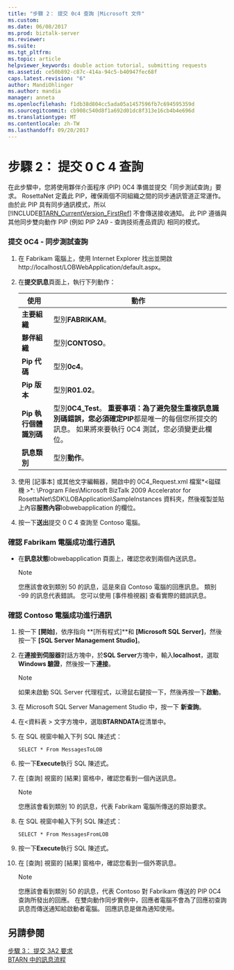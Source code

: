```yaml
---
title: "步驟 2： 提交 0c4 查詢 |Microsoft 文件"
ms.custom: 
ms.date: 06/08/2017
ms.prod: biztalk-server
ms.reviewer: 
ms.suite: 
ms.tgt_pltfrm: 
ms.topic: article
helpviewer_keywords: double action tutorial, submitting requests
ms.assetid: ce50b892-c87c-414a-94c5-b40947fec68f
caps.latest.revision: "6"
author: MandiOhlinger
ms.author: mandia
manager: anneta
ms.openlocfilehash: f1db38d804cc5ada05a1457596fb7c694595359d
ms.sourcegitcommit: cb908c540d8f1a692d01dc8f313e16cb4b4e696d
ms.translationtype: MT
ms.contentlocale: zh-TW
ms.lasthandoff: 09/20/2017
---
```

# <a name="step-2-submitting-a-0c4-query"></a>步驟 2： 提交 0 C 4 查詢
在此步驟中，您將使用夥伴介面程序 (PIP) 0C4 準備並提交「同步測試查詢」要求。 RosettaNet 定義此 PIP，確保兩個不同組織之間的同步通訊管道正常運作。 由於此 PIP 具有同步通訊模式，所以 [!INCLUDE[BTARN_CurrentVersion_FirstRef](../../includes/btarn-currentversion-firstref-md.md)] 不會傳送接收通知。 此 PIP 遵循與其他同步雙向動作 PIP (例如 PIP 2A9 - 查詢技術產品資訊) 相同的模式。  
  
### <a name="to-submit-a-0c4---synchronous-test-query"></a>提交 0C4 - 同步測試查詢  
  
1.  在 Fabrikam 電腦上，使用 Internet Explorer 找出並開啟 http://localhost/LOBWebApplication/default.aspx。  
  
2.  在**提交訊息**頁面上，執行下列動作：  
  
    |使用|動作|  
    |--------------|----------------|  
    |**主要組織**|型別**FABRIKAM**。|  
    |**夥伴組織**|型別**CONTOSO**。|  
    |**Pip 代碼**|型別**0c4**。|  
    |**Pip 版本**|型別**R01.02**。|  
    |**Pip 執行個體識別碼**|型別**0C4_Test**。 **重要事項：**為了避免發生重複訊息識別碼錯誤，您必須確定**PIP**都是唯一的每個您所提交的訊息。 如果將來要執行 0C4 測試，您必須變更此欄位。|  
    |**訊息類別**|型別**動作**。|  
  
3.  使用 [記事本] 或其他文字編輯器，開啟中的 0C4_Request.xml 檔案*\<磁碟機 >*: \Program Files\Microsoft BizTalk 2009 Accelerator for RosettaNet\SDK\LOBApplication\SampleInstances 資料夾，然後複製並貼上內容**服務內容**lobwebapplication 的欄位。  
  
4.  按一下**送出**提交 0 C 4 查詢至 Contoso 電腦。  
  
### <a name="to-verify-successful-communication-on-the-fabrikam-computer"></a>確認 Fabrikam 電腦成功進行通訊  
  
-   在**訊息狀態**lobwebapplication 頁面上，確認您收到兩個內送訊息。  
  
    > [!NOTE]
    >  您應該會收到類別 50 的訊息，這是來自 Contoso 電腦的回應訊息。 類別 -99 的訊息代表錯誤。 您可以使用 [事件檢視器] 查看實際的錯誤訊息。  
  
### <a name="to-verify-successful-communication-on-the-contoso-computer"></a>確認 Contoso 電腦成功進行通訊  
  
1.  按一下 **[開始]**，依序指向 **[所有程式]**和 **[Microsoft SQL Server]**，然後按一下 **[SQL Server Management Studio]**。  
  
2.  在**連接到伺服器**對話方塊中，於**SQL Server**方塊中，輸入**localhost**，選取**Windows 驗證**，然後按一下**連接**。  
  
    > [!NOTE]
    >  如果未啟動 SQL Server 代理程式，以滑鼠右鍵按一下，然後再按一下**啟動**。  
  
3.  在 Microsoft SQL Server Management Studio 中，按一下 **新查詢**。  
  
4.  在\<資料表 > 文字方塊中，選取**BTARNDATA**從清單中。  
  
5.  在 SQL 視窗中輸入下列 SQL 陳述式：  
  
    ```  
    SELECT * From MessagesToLOB  
    ```  
  
6.  按一下**Execute**執行 SQL 陳述式。  
  
7.  在 [查詢] 視窗的 [結果] 窗格中，確認您看到一個內送訊息。  
  
    > [!NOTE]
    >  您應該會看到類別 10 的訊息，代表 Fabrikam 電腦所傳送的原始要求。  
  
8.  在 SQL 視窗中輸入下列 SQL 陳述式：  
  
    ```  
    SELECT * From MessagesFromLOB  
    ```  
  
9. 按一下**Execute**執行 SQL 陳述式。  
  
10. 在 [查詢] 視窗的 [結果] 窗格中，確認您看到一個外寄訊息。  
  
    > [!NOTE]
    >  您應該會看到類別 50 的訊息，代表 Contoso 對 Fabrikam 傳送的 PIP 0C4 查詢所發出的回應。 在雙向動作同步實例中，回應者電腦不會為了回應初查詢訊息而傳送通知給啟動者電腦。 回應訊息是做為通知使用。  
  
## <a name="see-also"></a>另請參閱  
 [步驟 3： 提交 3A2 要求](../../adapters-and-accelerators/accelerator-rosettanet/step-3-submitting-a-3a2-request.md)   
 [BTARN 中的訊息流程](../../adapters-and-accelerators/accelerator-rosettanet/message-flow-in-btarn.md)